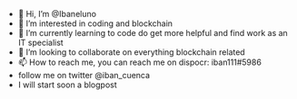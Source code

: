 - 👋 Hi, I’m @Ibaneluno
- 👀 I’m interested in coding and blockchain 
- 🌱 I’m currently learning to code do get more helpful and find work as an IT specialist 
- 💞️ I’m looking to collaborate on everything blockchain related 
- 📫 How to reach me, you can reach me on dispocr: iban111#5986 
- follow me on twitter @iban_cuenca
- I will start soon a blogpost 

<!---
Ibaneluno/Ibaneluno is a ✨ special ✨ repository because its `README.md` (this file) appears on your GitHub profile.
You can click the Preview link to take a look at your changes.
--->
